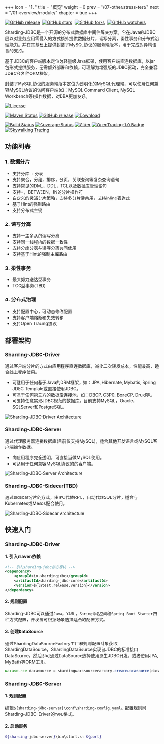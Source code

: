 +++
icon = "<b>1. </b>"
title = "概览"
weight = 0
prev = "/07-other/stress-test/"
next = "/01-overview/module/"
chapter = true
+++

[![GitHub release](https://img.shields.io/github/release/shardingjdbc/sharding-jdbc.svg?style=social&label=Release)](https://github.com/shardingjdbc/sharding-jdbc/releases)&nbsp;
[![GitHub stars](https://img.shields.io/github/stars/shardingjdbc/sharding-jdbc.svg?style=social&label=Star)](https://github.com/shardingjdbc/sharding-jdbc/stargazers)&nbsp;
[![GitHub forks](https://img.shields.io/github/forks/shardingjdbc/sharding-jdbc.svg?style=social&label=Fork)](https://github.com/shardingjdbc/sharding-jdbc/fork)&nbsp;
[![GitHub watchers](https://img.shields.io/github/watchers/shardingjdbc/sharding-jdbc.svg?style=social&label=Watch)](https://github.com/shardingjdbc/sharding-jdbc/watchers)

Sharding-JDBC是一个开源的分布式数据库中间件解决方案。它在Java的JDBC层以对业务应用零侵入的方式额外提供数据分片，读写分离，柔性事务和分布式治理能力。并在其基础上提供封装了MySQL协议的服务端版本，用于完成对异构语言的支持。

基于JDBC的客户端版本定位为轻量级Java框架，使用客户端直连数据库，以jar包形式提供服务，无需额外部署和依赖，可理解为增强版的JDBC驱动，完全兼容JDBC和各种ORM框架。

封装了MySQL协议的服务端版本定位为透明化的MySQL代理端，可以使用任何兼容MySQL协议的访问客户端(如：MySQL Command Client, MySQL Workbench等)操作数据，对DBA更加友好。

[![License](https://img.shields.io/badge/license-Apache%202-4EB1BA.svg)](https://www.apache.org/licenses/LICENSE-2.0.html)

[![Maven Status](https://maven-badges.herokuapp.com/maven-central/io.shardingjdbc/sharding-jdbc/badge.svg)](https://maven-badges.herokuapp.com/maven-central/io.shardingjdbc/sharding-jdbc)
[![GitHub release](https://img.shields.io/github/release/shardingjdbc/sharding-jdbc.svg)](https://github.com/shardingjdbc/sharding-jdbc/releases)
[![Download](https://img.shields.io/badge/release-download-orange.svg)](https://github.com/shardingjdbc/sharding-jdbc-doc/raw/master/dist/sharding-jdbc-server-2.1.0-SNAPSHOT-assembly.tar.gz)

[![Build Status](https://secure.travis-ci.org/shardingjdbc/sharding-jdbc.png?branch=master)](https://travis-ci.org/shardingjdbc/sharding-jdbc)
[![Coverage Status](https://codecov.io/github/shardingjdbc/sharding-jdbc/coverage.svg?branch=master)](https://codecov.io/github/shardingjdbc/sharding-jdbc?branch=master)
[![Gitter](https://badges.gitter.im/Sharding-JDBC/shardingjdbc.svg)](https://gitter.im/Sharding-JDBC/shardingjdbc?utm_source=badge&utm_medium=badge&utm_campaign=pr-badge)
[![OpenTracing-1.0 Badge](https://img.shields.io/badge/OpenTracing--1.0-enabled-blue.svg)](http://opentracing.io)
[![Skywalking Tracing](https://img.shields.io/badge/Skywalking%20Tracing-enable-brightgreen.svg)](https://github.com/OpenSkywalking/skywalking)

## 功能列表

### 1. 数据分片
* 支持分库 + 分表
* 支持聚合，分组，排序，分页，关联查询等复杂查询语句
* 支持常见的DML，DDL，TCL以及数据库管理语句
* 支持=，BETWEEN，IN的分片操作符
* 自定义的灵活分片策略，支持多分片键共用，支持inline表达式
* 基于Hint的强制路由
* 支持分布式主键

### 2. 读写分离
* 支持一主多从的读写分离
* 支持同一线程内的数据一致性
* 支持分库分表与读写分离共同使用
* 支持基于Hint的强制主库路由

### 3. 柔性事务
* 最大努力送达型事务
* TCC型事务(TBD)

### 4. 分布式治理
* 支持配置中心，可动态修改配置
* 支持客户端熔断和失效转移
* 支持Open Tracing协议

## 部署架构

### Sharding-JDBC-Driver

通过客户端分片的方式由应用程序直连数据库，减少二次转发成本，性能最高，适合线上程序使用。

* 可适用于任何基于Java的ORM框架，如：JPA, Hibernate, Mybatis, Spring JDBC Template或直接使用JDBC。
* 可基于任何第三方的数据库连接池，如：DBCP, C3P0, BoneCP, Druid等。
* 可支持任意实现JDBC规范的数据库。目前支持MySQL，Oracle，SQLServer和PostgreSQL。

![Sharding-JDBC-Driver Architecture](http://ovfotjrsi.bkt.clouddn.com/driver_brief_cn.png)

### Sharding-JDBC-Server

通过代理服务器连接数据库(目前仅支持MySQL)，适合其他开发语言或MySQL客户端操作数据。

* 向应用程序完全透明，可直接当做MySQL使用。
* 可适用于任何兼容MySQL协议的的客户端。

![Sharding-JDBC-Server Architecture](http://ovfotjrsi.bkt.clouddn.com/server_brief_cn.png)

### Sharding-JDBC-Sidecar(TBD)

通过sidecar分片的方式，由IPC代替RPC，自动代理SQL分片，适合与Kubernetes或Mesos配合使用。

![Sharding-JDBC-Sidecar Architecture](http://ovfotjrsi.bkt.clouddn.com/sidecar_brief_cn.png)

## 快速入门

### Sharding-JDBC-Driver

#### 1. 引入maven依赖

```xml
<!-- 引入sharding-jdbc核心模块 -->
<dependency>
    <groupId>io.shardingjdbc</groupId>
    <artifactId>sharding-jdbc-core</artifactId>
    <version>${latest.release.version}</version>
</dependency>
```

#### 2. 规则配置

Sharding-JDBC可以通过`Java`，`YAML`，`Spring命名空间`和`Spring Boot Starter`四种方式配置，开发者可根据场景选择适合的配置方式。

#### 3. 创建DataSource

通过ShardingDataSourceFactory工厂和规则配置对象获取ShardingDataSource，ShardingDataSource实现自JDBC的标准接口DataSource。然后即可通过DataSource选择使用原生JDBC开发，或者使用JPA, MyBatis等ORM工具。

```java
DataSource dataSource = ShardingDataSourceFactory.createDataSource(dataSourceMap, shardingRuleConfig);
```

### Sharding-JDBC-Server

#### 1. 规则配置

编辑`${sharding-jdbc-server}\conf\sharding-config.yaml`。配置规则同Sharding-JDBC-Driver的`YAML`格式。 

#### 2. 启动服务

```sh
${sharding-jdbc-server}\bin\start.sh ${port}
```
